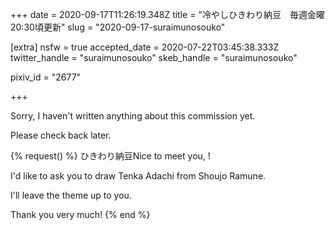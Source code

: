 +++
date = 2020-09-17T11:26:19.348Z
title = "冷やしひきわり納豆　毎週金曜20:30頃更新"
slug = "2020-09-17-suraimunosouko"

[extra]
nsfw = true
accepted_date = 2020-07-22T03:45:38.333Z
twitter_handle = "suraimunosouko"
skeb_handle = "suraimunosouko"

pixiv_id = "2677"

+++

Sorry, I haven't written anything about this commission yet.

Please check back later.

{% request() %}
ひきわり納豆Nice to meet you, <TODO>!

I'd like to ask you to draw Tenka Adachi from Shoujo Ramune.

I'll leave the theme up to you.

Thank you very much!
{% end %}
